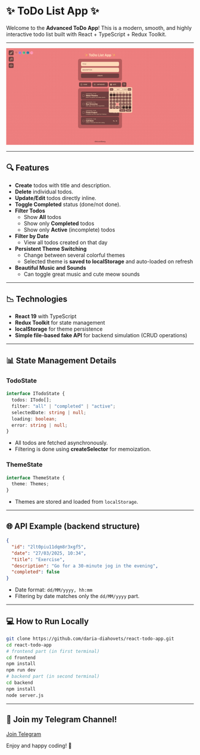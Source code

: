# ✨ ToDo List App ✨

Welcome to the **Advanced ToDo App**! This is a modern, smooth, and highly interactive todo list built with React + TypeScript + Redux Toolkit.

---

![Screenshot](https://raw.githubusercontent.com/daria-diahovets/react-todo-app/master/screenshot.png)

---

## 🔍 Features

- **Create** todos with title and description.
- **Delete** individual todos.
- **Update/Edit** todos directly inline.
- **Toggle Completed** status (done/not done).
- **Filter Todos**
  - Show **All** todos
  - Show only **Completed** todos
  - Show only **Active** (incomplete) todos
- **Filter by Date**
  - View all todos created on that day
- **Persistent Theme Switching**
  - Change between several colorful themes
  - Selected theme is **saved to localStorage** and auto-loaded on refresh
- **Beautiful Music and Sounds**
  - Can toggle great music and cute meow sounds

---

## 📉 Technologies

- **React 19** with TypeScript
- **Redux Toolkit** for state management
- **localStorage** for theme persistence
- **Simple file-based fake API** for backend simulation (CRUD operations)

---

## 📊 State Management Details

### TodoState

```typescript
interface ITodoState {
  todos: ITodo[];
  filter: "all" | "completed" | "active";
  selectedDate: string | null;
  loading: boolean;
  error: string | null;
}
```

- All todos are fetched asynchronously.
- Filtering is done using **createSelector** for memoization.

### ThemeState

```typescript
interface ThemeState {
  theme: Themes;
}
```

- Themes are stored and loaded from `localStorage`.

---

## 🌐 API Example (backend structure)

```json
{
  "id": "2lt0piu11dqm8r3xgf5",
  "date": "27/03/2025, 10:34",
  "title": "Exercise",
  "description": "Go for a 30-minute jog in the evening",
  "completed": false
}
```

- Date format: `dd/MM/yyyy, hh:mm`
- Filtering by date matches only the `dd/MM/yyyy` part.

---

## 💻 How to Run Locally

```bash
git clone https://github.com/daria-diahovets/react-todo-app.git
cd react-todo-app
# frontend part (in first terminal)
cd frontend
npm install
npm run dev
# backend part (in second terminal)
cd backend
npm install
node server.js
```

---

## 🎉 Join my Telegram Channel!

[Join Telegram](https://t.me/drzoidberg_portfolio)

Enjoy and happy coding! 🚀
